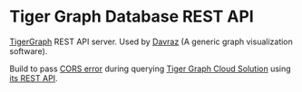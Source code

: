 # Tiger Graph Database REST API

[TigerGraph](https://www.tigergraph.com/) REST API server. Used by [Davraz](https://github.com/canbax/davraz) (A generic graph visualization software).

Build to pass [CORS error](https://developer.mozilla.org/en-US/docs/Web/HTTP/CORS/Errors) during querying [Tiger Graph Cloud Solution](https://tgcloud.io/) using [its REST API](https://docs.tigergraph.com/dev/restpp-api).
